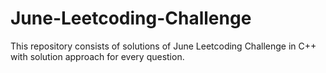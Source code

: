 # June-Leetcoding-Challenge
This repository consists of solutions of June Leetcoding Challenge in C++ with solution approach for every question.
